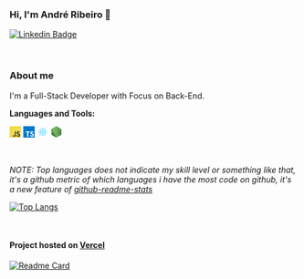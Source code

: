 ### Hi, I'm André Ribeiro 👋

[![Linkedin Badge](https://img.shields.io/badge/-LinkedIn-blue?style=flat-square&logo=Linkedin&logoColor=white&link=https://www.linkedin.com/in/andré-ribeiro-77a1a4112/)](https://www.linkedin.com/in/andré-ribeiro-77a1a4112/)

<!-- <a href="https://codepen.io/andreribeir0">
  <img align="left" alt="Andre Ribeiro | CodeSandbox" width="20px" src="https://raw.githubusercontent.com/anuraghazra/anuraghazra/master/assets/codesandbox.svg" />
</a> -->

<br />

### About me
I'm a Full-Stack Developer with Focus on Back-End.

**Languages and Tools:**  

<code><img height="20" src="https://raw.githubusercontent.com/github/explore/80688e429a7d4ef2fca1e82350fe8e3517d3494d/topics/javascript/javascript.png"></code>
<code><img height="20" src="https://raw.githubusercontent.com/github/explore/80688e429a7d4ef2fca1e82350fe8e3517d3494d/topics/typescript/typescript.png"></code>
<code><img height="20" src="https://raw.githubusercontent.com/github/explore/80688e429a7d4ef2fca1e82350fe8e3517d3494d/topics/react/react.png"></code>
<code><img height="20" src="https://raw.githubusercontent.com/github/explore/80688e429a7d4ef2fca1e82350fe8e3517d3494d/topics/nodejs/nodejs.png"></code>   

<!-- <code><img height="20" src="https://raw.githubusercontent.com/github/explore/5c058a388828bb5fde0bcafd4bc867b5bb3f26f3/topics/graphql/graphql.png"></code> -->
<br />

*NOTE: Top languages does not indicate my skill level or something like that, it's a github metric of which languages i have the most code on github, it's a new feature of [github-readme-stats](https://github.com/anuraghazra/github-readme-stats)*

[![Top Langs](https://github-readme-stats.vercel.app/api/top-langs/?username=AndreRibeir0&layout=compact)](https://github.com/anuraghazra/github-readme-stats)

<br />

#### Project hosted on [Vercel](https://github.com/AndreRibeir0/NLW-4)

[![Readme Card](https://github-readme-stats.vercel.app/api/pin/?username=AndreRibeir0&repo=NLW-4)](https://github.com/AndreRibeir0/NLW-4)
